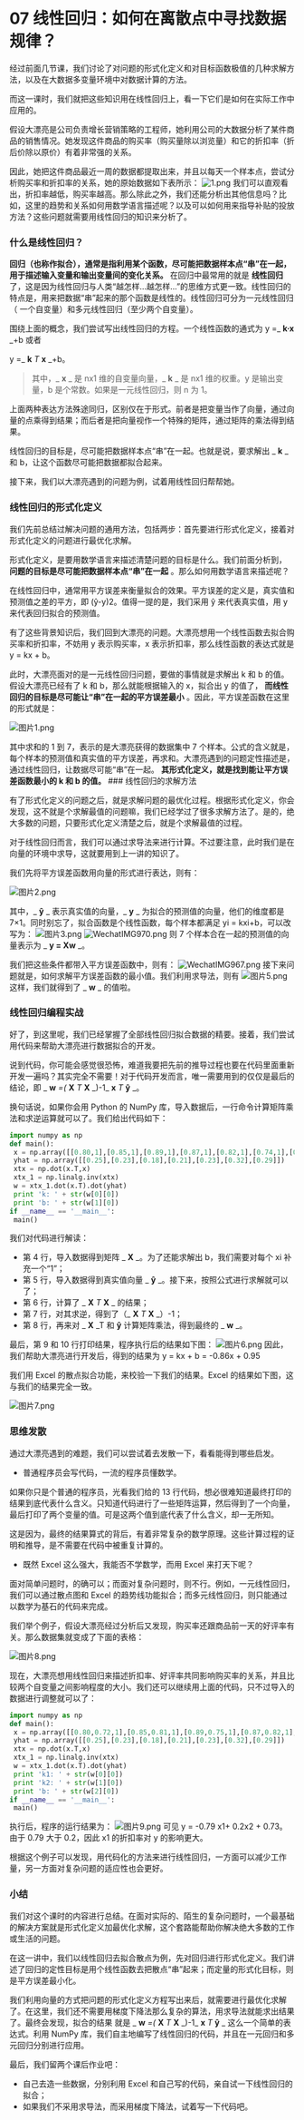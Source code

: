 # 07 线性回归：如何在离散点中寻找数据规律？

经过前面几节课，我们讨论了对问题的形式化定义和对目标函数极值的几种求解方法，以及在大数据多变量环境中对数据计算的方法。

而这一课时，我们就把这些知识用在线性回归上，看一下它们是如何在实际工作中应用的。

假设大漂亮是公司负责增长营销策略的工程师，她利用公司的大数据分析了某件商品的销售情况。她发现这件商品的购买率（购买量除以浏览量）和它的折扣率（折后价除以原价）有着非常强的关系。

因此，她把这件商品最近一周的数据都提取出来，并且以每天一个样本点，尝试分析购买率和折扣率的关系，她的原始数据如下表所示： ![1.png](assets/Ciqc1F-uZjmAHQy8AADL0NYNwR4921.png) 我们可以直观看出，折扣率越低，购买率越高。那么除此之外，我们还能分析出其他信息吗？比如，这里的趋势和关系如何用数学语言描述呢？以及可以如何用来指导补贴的投放方法？这些问题就需要用线性回归的知识来分析了。

### 什么是线性回归？

**回归（也称作拟合），通常是指利用某个函数，尽可能把数据样本点“串”在一起，用于描述输入变量和输出变量间的变化关系。** 在回归中最常用的就是 **线性回归** 了，这是因为线性回归与人类“越怎样...越怎样...”的思维方式更一致。线性回归的特点是，用来把数据“串”起来的那个函数是线性的。线性回归可分为一元线性回归（ 一个自变量）和多元线性回归（至少两个自变量）。

围绕上面的概念，我们尝试写出线性回归的方程。一个线性函数的通式为 y =_ **k·x** _+b 或者

y =_ **k** _T_ **x** _+b。

> 其中，_ **x** _ 是 nx1 维的自变量向量，_ **k** _ 是 nx1 维的权重。y 是输出变量，b 是个常数。如果是一元线性回归，则 n 为 1。

上面两种表达方法殊途同归，区别仅在于形式。前者是把变量当作了向量，通过向量的点乘得到结果；而后者是把向量视作一个特殊的矩阵，通过矩阵的乘法得到结果。

线性回归的目标是，尽可能把数据样本点“串”在一起。也就是说，要求解出 _ **k** _ 和 b，让这个函数尽可能把数据都拟合起来。

接下来，我们以大漂亮遇到的问题为例，试着用线性回归帮帮她。

### 线性回归的形式化定义

我们先前总结过解决问题的通用方法，包括两步：首先要进行形式化定义，接着对形式化定义的问题进行最优化求解。

形式化定义，是要用数学语言来描述清楚问题的目标是什么。我们前面分析到， **问题的目标是尽可能把数据样本点“串”在一起** 。那么如何用数学语言来描述呢？

在线性回归中，通常用平方误差来衡量拟合的效果。平方误差的定义是，真实值和预测值之差的平方，即 (ŷ-y)2。值得一提的是，我们采用 ŷ 来代表真实值，用 y 来代表回归拟合的预测值。

有了这些背景知识后，我们回到大漂亮的问题。大漂亮想用一个线性函数去拟合购买率和折扣率，不妨用 y 表示购买率，x 表示折扣率，那么线性函数的表达式就是 y = kx + b。

此时，大漂亮面对的是一元线性回归问题，要做的事情就是求解出 k 和 b 的值。假设大漂亮已经有了 k 和 b，那么就能根据输入的 x，拟合出 y 的值了， **而线性回归的目标是尽可能让“串”在一起的平方误差最小** 。因此，平方误差函数在这里的形式就是：

![图片1.png](assets/CgqCHl-uZk2AHa4KAABgsVJP-X4148.png)

其中求和的 1 到 7，表示的是大漂亮获得的数据集中 7 个样本。公式的含义就是，每个样本的预测值和真实值的平方误差，再求和。大漂亮遇到的问题定性描述是，通过线性回归，让数据尽可能“串”在一起。 **其形式化定义，就是找到能让平方误差函数最小的 k 和 b 的值。** ### 线性回归的求解方法

有了形式化定义的问题之后，就是求解问题的最优化过程。根据形式化定义，你会发现，这不就是个求解最值的问题嘛，我们已经学过了很多求解方法了。是的，绝大多数的问题，只要形式化定义清楚之后，就是个求解最值的过程。

对于线性回归而言，我们可以通过求导法来进行计算。不过要注意，此时我们是在向量的环境中求导，这就要用到上一讲的知识了。

我们先将平方误差函数用向量的形式进行表达，则有：

![图片2.png](assets/CgqCHl-uZlqAcJC0AACpnmMI6Nk502.png)

其中，_ **ŷ** _ 表示真实值的向量，_ **y** _ 为拟合的预测值的向量，他们的维度都是 7×1。同时别忘了，拟合函数是个线性函数，每个样本都满足 yi = kxi+b，可以改写为： ![图片3.png](assets/Ciqc1F-uZmWAGjTeAABwJWEc9tU571.png) ![WechatIMG970.png](assets/CgqCHl-7RPeASXGfAAD5hXSU4Do990.png) 则 7 个样本合在一起的预测值的向量表示为 _ **y = Xw** _。

我们把这些条件都带入平方误差函数中，则有： ![WechatIMG967.png](assets/CgqCHl-7QDCACVOoAACGmQ8IQFw122.png) 接下来问题就是，如何求解平方误差函数的最小值。我们利用求导法，则有 ![图片5.png](assets/CgqCHl-uZpGAVpbZAACVc_zaCHc331.png) 这样，我们就得到了 _ **w** _ 的值啦。

### 线性回归编程实战

好了，到这里呢，我们已经掌握了全部线性回归拟合数据的精要。接着，我们尝试用代码来帮助大漂亮进行数据拟合的开发。

说到代码，你可能会感觉很恐怖，难道我要把先前的推导过程也要在代码里面重新开发一遍吗？其实完全不需要！对于代码开发而言，唯一需要用到的仅仅是最后的结论，即 _ **w** _=(_ **X** _T_ **X** _)-1\_ **x** _T_ **ŷ** \_。

换句话说，如果你会用 Python 的 NumPy 库，导入数据后，一行命令计算矩阵乘法和求逆运算就可以了。我们给出代码如下：

```python
import numpy as np
def main():
 x = np.array([[0.80,1],[0.85,1],[0.89,1],[0.87,1],[0.82,1],[0.74,1],[0.77,1]])
 yhat = np.array([[0.25],[0.23],[0.18],[0.21],[0.23],[0.32],[0.29]])
 xtx = np.dot(x.T,x)
 xtx_1 = np.linalg.inv(xtx)
 w = xtx_1.dot(x.T).dot(yhat)
 print 'k: ' + str(w[0][0])
 print 'b: ' + str(w[1][0])
if __name__ == '__main__':
 main()
```

我们对代码进行解读：

- 第 4 行，导入数据得到矩阵 _ **X** _。为了还能求解出 b，我们需要对每个 xi 补充一个“1”；
- 第 5 行，导入数据得到真实值向量 _ **ŷ** _。接下来，按照公式进行求解就可以了；
- 第 6 行，计算了 _ **X** _T_ **X** _ 的结果；
- 第 7 行，对其求逆，得到了（_ **X** _T_ **X** _）-1；
- 第 8 行，再来对 \_ **X** _T 和 **ŷ** 计算矩阵乘法，得到最终的 \_ **w** _。

最后，第 9 和 10 行打印结果，程序执行后的结果如下图： ![图片6.png](assets/CgqCHl-uZqyAa1uCAAK7kLHPl4Q127.png) 因此，我们帮助大漂亮进行开发后，得到的结果为 y = kx + b = -0.86x + 0.95

我们用 Excel 的散点拟合功能，来校验一下我们的结果。Excel 的结果如下图，这与我们的结果完全一致。

![图片7.png](assets/Ciqc1F-uZraAZ6fpAAFb_jSg-GA178.png)

### 思维发散

通过大漂亮遇到的难题，我们可以尝试着去发散一下，看看能得到哪些启发。

- 普通程序员会写代码，一流的程序员懂数学。

如果你只是个普通的程序员，光看我们给的 13 行代码，想必很难知道最终打印的结果到底代表什么含义。只知道代码进行了一些矩阵运算，然后得到了一个向量，最后打印了两个变量的值。可是这两个值到底代表了什么含义，却一无所知。

这是因为，最终的结果算式的背后，有着非常复杂的数学原理。这些计算过程的证明和推导，是不需要在代码中被重复计算的。

- 既然 Excel 这么强大，我能否不学数学，而用 Excel 来打天下呢？

面对简单问题时，的确可以；而面对复杂问题时，则不行。例如，一元线性回归，我们可以通过散点图和 Excel 的趋势线功能拟合；而多元线性回归，则只能通过以数学为基石的代码来完成。

我们举个例子，假设大漂亮经过分析后又发现，购买率还跟商品前一天的好评率有关。那么数据集就变成了下面的表格：

![图片8.png](assets/CgqCHl-uZsGAUYmGAAEXObJND8k452.png)

现在，大漂亮想用线性回归来描述折扣率、好评率共同影响购买率的关系，并且比较两个自变量之间影响程度的大小。我们还可以继续用上面的代码，只不过导入的数据进行调整就可以了：

```python
import numpy as np
def main():
 x = np.array([[0.80,0.72,1],[0.85,0.81,1],[0.89,0.75,1],[0.87,0.82,1],[0.82,0.74,1],[0.74,0.85,1],[0.77,0.83,1]])
 yhat = np.array([[0.25],[0.23],[0.18],[0.21],[0.23],[0.32],[0.29]])
 xtx = np.dot(x.T,x)
 xtx_1 = np.linalg.inv(xtx)
 w = xtx_1.dot(x.T).dot(yhat)
 print 'k1: ' + str(w[0][0])
 print 'k2: ' + str(w[1][0])
 print 'b: ' + str(w[2][0])
if __name__ == '__main__':
 main()
```

执行后，程序的运行结果为： ![图片9.png](assets/Ciqc1F-uZsqATnvQAAN6iO5Lo_E494.png) 可见 y = -0.79 x1+ 0.2x2 + 0.73。由于 0.79 大于 0.2，因此 x1 的折扣率对 y 的影响更大。

根据这个例子可以发现，用代码化的方法来进行线性回归，一方面可以减少工作量，另一方面对复杂问题的适应性也会更好。

### 小结

我们对这个课时的内容进行总结。在面对实际的、陌生的复杂问题时，一个最基础的解决方案就是形式化定义加最优化求解，这个套路能帮助你解决绝大多数的工作或生活的问题。

在这一讲中，我们以线性回归去拟合散点为例，先对回归进行形式化定义。我们讲述了回归的定性目标是用个线性函数去把散点“串”起来；而定量的形式化目标，则是平方误差最小化。

我们利用向量的方式把问题的形式化定义方程写出来后，就需要进行最优化求解了。在这里，我们还不需要用梯度下降法那么复杂的算法，用求导法就能求出结果了。最终会发现，拟合的结果 就是 _ **w** _=(_ **X** _T_ **X** _)-1\_ **x** _T_ **ŷ** \_ 这么一个简单的表达式。利用 NumPy 库，我们自主地编写了线性回归的代码，并且在一元回归和多元回归分别进行应用。

最后，我们留两个课后作业吧：

- 自己去造一些数据，分别利用 Excel 和自己写的代码，亲自试一下线性回归的拟合；
- 如果我们不采用求导法，而采用梯度下降法，试着写一下代码吧。
